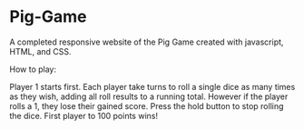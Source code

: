 # Pig-Game
A completed responsive website of the Pig Game created with javascript, HTML, and CSS.

How to play: 

Player 1 starts first. Each player take turns to roll a single dice as many times as they wish, adding all roll results to a running total. However if the player rolls a 1, 
they lose their gained score. Press the hold button to stop rolling the dice. 
First player to 100 points wins!
